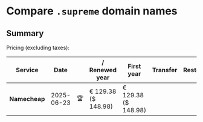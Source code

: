 # Compare `.supreme` domain names

## Summary

Pricing (excluding taxes):

| Service | Date |  | / Renewed year | First year | Transfer | Restoration |
|--|--|--|--|--|--|--|
| **Namecheap** | 2025-06-23 | 🏆 | € 129.38<br>($ 148.98) | € 129.38<br>($ 148.98) |  |  |
